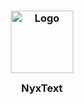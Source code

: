 <h3 align="center">
	<img src="https://raw.githubusercontent.com/nyxtext/main/assets/logos/NyxText_logo.png" width="100" alt="Logo"/><br/>
	<img src="https://raw.githubusercontent.com/catppuccin/nyxtext/main/assets/misc/transparent.png" height="30" width="0px"/>
	NyxText
	<img src="https://raw.githubusercontent.com/catppuccin/nyxtext/main/assets/misc/transparent.png" height="30" width="0px"/>
</h3>
